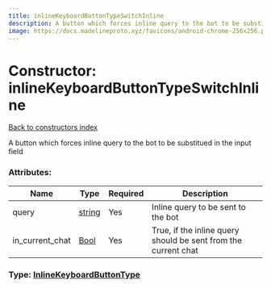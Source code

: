 ```yaml
---
title: inlineKeyboardButtonTypeSwitchInline
description: A button which forces inline query to the bot to be substitued in the input field
image: https://docs.madelineproto.xyz/favicons/android-chrome-256x256.png
---
```

# Constructor: inlineKeyboardButtonTypeSwitchInline  
[Back to constructors index](index.md)



A button which forces inline query to the bot to be substitued in the input field

### Attributes:

| Name     |    Type       | Required | Description |
|----------|---------------|----------|-------------|
|query|[string](../types/string.md) | Yes|Inline query to be sent to the bot|
|in\_current\_chat|[Bool](../types/Bool.md) | Yes|True, if the inline query should be sent from the current chat|



### Type: [InlineKeyboardButtonType](../types/InlineKeyboardButtonType.md)


